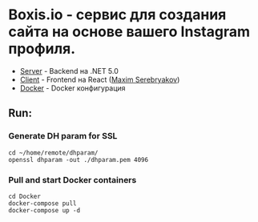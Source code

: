 # Boxis.io - сервис для создания сайта на основе вашего Instagram профиля.

* [Server](/Server) - Backend на .NET 5.0
* [Client](/Client) - Frontend на React ([Maxim Serebryakov](https://github.com/StarkMP))
* [Docker](/Docker) - Docker конфигурация

## Run:

### Generate DH param for SSL
```
cd ~/home/remote/dhparam/
openssl dhparam -out ./dhparam.pem 4096
```

### Pull and start Docker containers
```
cd Docker
docker-compose pull
docker-compose up -d
```
